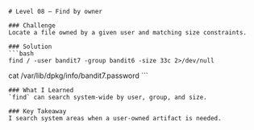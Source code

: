     # Level 08 — Find by owner

    ### Challenge
    Locate a file owned by a given user and matching size constraints.

    ### Solution
    ```bash
    find / -user bandit7 -group bandit6 -size 33c 2>/dev/null
cat /var/lib/dpkg/info/bandit7.password
    ```

    ### What I Learned
    `find` can search system-wide by user, group, and size.

    ### Key Takeaway
    I search system areas when a user-owned artifact is needed.
